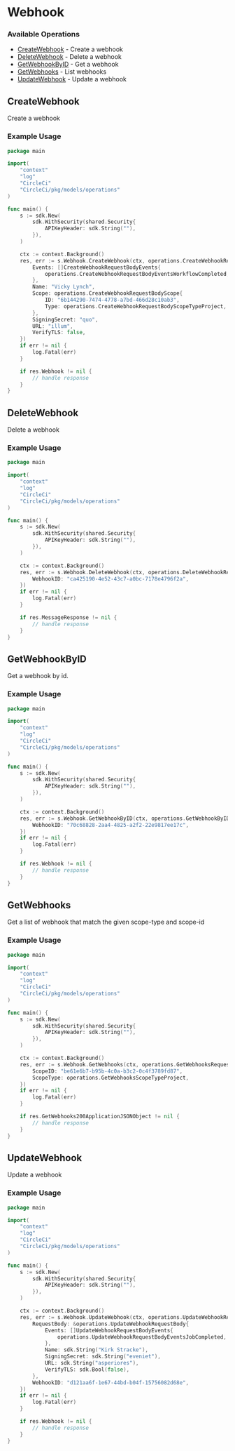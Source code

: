 # Webhook

### Available Operations

* [CreateWebhook](#createwebhook) - Create a webhook
* [DeleteWebhook](#deletewebhook) - Delete a webhook
* [GetWebhookByID](#getwebhookbyid) - Get a webhook
* [GetWebhooks](#getwebhooks) - List webhooks
* [UpdateWebhook](#updatewebhook) - Update a webhook

## CreateWebhook

Create a webhook

### Example Usage

```go
package main

import(
	"context"
	"log"
	"CircleCi"
	"CircleCi/pkg/models/operations"
)

func main() {
    s := sdk.New(
        sdk.WithSecurity(shared.Security{
            APIKeyHeader: sdk.String(""),
        }),
    )

    ctx := context.Background()
    res, err := s.Webhook.CreateWebhook(ctx, operations.CreateWebhookRequestBody{
        Events: []CreateWebhookRequestBodyEvents{
            operations.CreateWebhookRequestBodyEventsWorkflowCompleted,
        },
        Name: "Vicky Lynch",
        Scope: operations.CreateWebhookRequestBodyScope{
            ID: "6b144290-7474-4778-a7bd-466d28c10ab3",
            Type: operations.CreateWebhookRequestBodyScopeTypeProject,
        },
        SigningSecret: "quo",
        URL: "illum",
        VerifyTLS: false,
    })
    if err != nil {
        log.Fatal(err)
    }

    if res.Webhook != nil {
        // handle response
    }
}
```

## DeleteWebhook

Delete a webhook

### Example Usage

```go
package main

import(
	"context"
	"log"
	"CircleCi"
	"CircleCi/pkg/models/operations"
)

func main() {
    s := sdk.New(
        sdk.WithSecurity(shared.Security{
            APIKeyHeader: sdk.String(""),
        }),
    )

    ctx := context.Background()
    res, err := s.Webhook.DeleteWebhook(ctx, operations.DeleteWebhookRequest{
        WebhookID: "ca425190-4e52-43c7-a0bc-7178e4796f2a",
    })
    if err != nil {
        log.Fatal(err)
    }

    if res.MessageResponse != nil {
        // handle response
    }
}
```

## GetWebhookByID

Get a webhook by id.

### Example Usage

```go
package main

import(
	"context"
	"log"
	"CircleCi"
	"CircleCi/pkg/models/operations"
)

func main() {
    s := sdk.New(
        sdk.WithSecurity(shared.Security{
            APIKeyHeader: sdk.String(""),
        }),
    )

    ctx := context.Background()
    res, err := s.Webhook.GetWebhookByID(ctx, operations.GetWebhookByIDRequest{
        WebhookID: "70c68828-2aa4-4825-a2f2-22e9817ee17c",
    })
    if err != nil {
        log.Fatal(err)
    }

    if res.Webhook != nil {
        // handle response
    }
}
```

## GetWebhooks

Get a list of webhook that match the given scope-type and scope-id

### Example Usage

```go
package main

import(
	"context"
	"log"
	"CircleCi"
	"CircleCi/pkg/models/operations"
)

func main() {
    s := sdk.New(
        sdk.WithSecurity(shared.Security{
            APIKeyHeader: sdk.String(""),
        }),
    )

    ctx := context.Background()
    res, err := s.Webhook.GetWebhooks(ctx, operations.GetWebhooksRequest{
        ScopeID: "be61e6b7-b95b-4c0a-b3c2-0c4f3789fd87",
        ScopeType: operations.GetWebhooksScopeTypeProject,
    })
    if err != nil {
        log.Fatal(err)
    }

    if res.GetWebhooks200ApplicationJSONObject != nil {
        // handle response
    }
}
```

## UpdateWebhook

Update a webhook

### Example Usage

```go
package main

import(
	"context"
	"log"
	"CircleCi"
	"CircleCi/pkg/models/operations"
)

func main() {
    s := sdk.New(
        sdk.WithSecurity(shared.Security{
            APIKeyHeader: sdk.String(""),
        }),
    )

    ctx := context.Background()
    res, err := s.Webhook.UpdateWebhook(ctx, operations.UpdateWebhookRequest{
        RequestBody: &operations.UpdateWebhookRequestBody{
            Events: []UpdateWebhookRequestBodyEvents{
                operations.UpdateWebhookRequestBodyEventsJobCompleted,
            },
            Name: sdk.String("Kirk Stracke"),
            SigningSecret: sdk.String("eveniet"),
            URL: sdk.String("asperiores"),
            VerifyTLS: sdk.Bool(false),
        },
        WebhookID: "d121aa6f-1e67-44bd-b04f-15756082d68e",
    })
    if err != nil {
        log.Fatal(err)
    }

    if res.Webhook != nil {
        // handle response
    }
}
```
